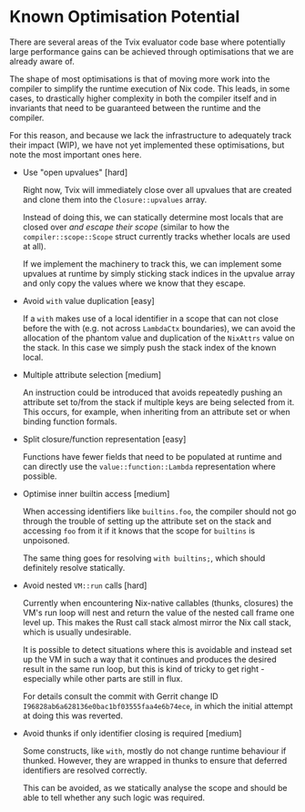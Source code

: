 Known Optimisation Potential
============================

There are several areas of the Tvix evaluator code base where
potentially large performance gains can be achieved through
optimisations that we are already aware of.

The shape of most optimisations is that of moving more work into the
compiler to simplify the runtime execution of Nix code. This leads, in
some cases, to drastically higher complexity in both the compiler
itself and in invariants that need to be guaranteed between the
runtime and the compiler.

For this reason, and because we lack the infrastructure to adequately
track their impact (WIP), we have not yet implemented these
optimisations, but note the most important ones here.

* Use "open upvalues" [hard]

  Right now, Tvix will immediately close over all upvalues that are
  created and clone them into the `Closure::upvalues` array.

  Instead of doing this, we can statically determine most locals that
  are closed over *and escape their scope* (similar to how the
  `compiler::scope::Scope` struct currently tracks whether locals are
  used at all).

  If we implement the machinery to track this, we can implement some
  upvalues at runtime by simply sticking stack indices in the upvalue
  array and only copy the values where we know that they escape.

* Avoid `with` value duplication [easy]

  If a `with` makes use of a local identifier in a scope that can not
  close before the with (e.g. not across `LambdaCtx` boundaries), we
  can avoid the allocation of the phantom value and duplication of the
  `NixAttrs` value on the stack. In this case we simply push the stack
  index of the known local.

* Multiple attribute selection [medium]

  An instruction could be introduced that avoids repeatedly pushing an
  attribute set to/from the stack if multiple keys are being selected
  from it. This occurs, for example, when inheriting from an attribute
  set or when binding function formals.

* Split closure/function representation [easy]

  Functions have fewer fields that need to be populated at runtime and
  can directly use the `value::function::Lambda` representation where
  possible.

* Optimise inner builtin access [medium]

  When accessing identifiers like `builtins.foo`, the compiler should
  not go through the trouble of setting up the attribute set on the
  stack and accessing `foo` from it if it knows that the scope for
  `builtins` is unpoisoned.

  The same thing goes for resolving `with builtins;`, which should
  definitely resolve statically.

* Avoid nested `VM::run` calls [hard]

  Currently when encountering Nix-native callables (thunks, closures)
  the VM's run loop will nest and return the value of the nested call
  frame one level up. This makes the Rust call stack almost mirror the
  Nix call stack, which is usually undesirable.

  It is possible to detect situations where this is avoidable and
  instead set up the VM in such a way that it continues and produces
  the desired result in the same run loop, but this is kind of tricky
  to get right - especially while other parts are still in flux.

  For details consult the commit with Gerrit change ID
  `I96828ab6a628136e0bac1bf03555faa4e6b74ece`, in which the initial
  attempt at doing this was reverted.

* Avoid thunks if only identifier closing is required [medium]

  Some constructs, like `with`, mostly do not change runtime behaviour
  if thunked. However, they are wrapped in thunks to ensure that
  deferred identifiers are resolved correctly.

  This can be avoided, as we statically analyse the scope and should
  be able to tell whether any such logic was required.
